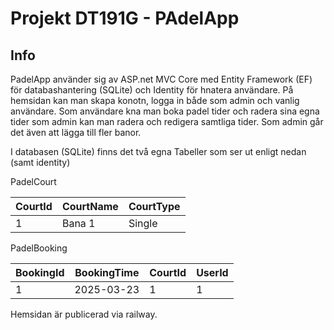 # Projekt DT191G - PAdelApp

## Info
PadelApp använder sig av ASP.net MVC Core med Entity Framework (EF) för databashantering (SQLite) och Identity för hnatera användare.
På hemsidan kan man skapa konotn, logga in både som admin och vanlig användare. Som användare kna man boka padel tider och radera 
sina egna tider som admin kan man radera och redigera samtliga tider. Som admin går det även att lägga till fler banor. 

I databasen (SQLite) finns det två egna Tabeller som ser ut enligt nedan (samt identity)
 
PadelCourt

| CourtId   | CourtName    | CourtType   | 
| ---- | -------------- | ---------- |
| 1  | Bana 1  | Single   |

PadelBooking

| BookingId   | BookingTime    | CourtId    | UserId  | 
| ---- | -------------- | ---------- | ---------- | 
| 1  | 2025-03-23 | 1   | 1    |


Hemsidan är publicerad via railway. 

